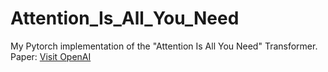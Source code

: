 # Attention_Is_All_You_Need
My Pytorch implementation of the "Attention Is All You Need" Transformer.
Paper: <a href="https://arxiv.org/pdf/1706.03762" target="_blank">Visit OpenAI</a>

